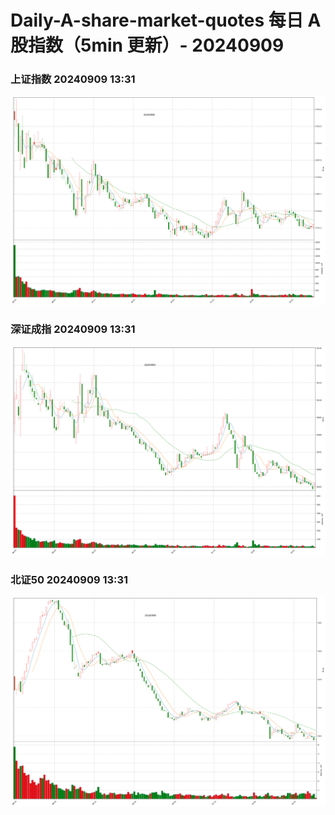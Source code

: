
# Daily-A-share-market-quotes 每日 A 股指数（5min 更新）- 20240909

### 上证指数 20240909 13:31
![](./fig/2024/9/20240909-sh000001.png)

### 深证成指 20240909 13:31
![](./fig/2024/9/20240909-sz399001.png)

### 北证50 20240909 13:31
![](./fig/2024/9/20240909-bj899050.png)
